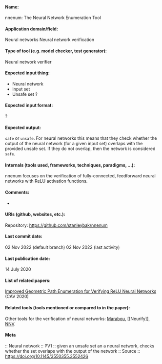 #### Name:
nnenum: The Neural Network Enumeration Tool

#### Application domain/field:
Neural networks
Neural network verification

#### Type of tool (e.g. model checker, test generator):
Neural network verifier

#### Expected input thing:
- Neural network
- Input set
- Unsafe set
?

#### Expected input format:
?

#### Expected output:
`safe` or `unsafe`. 
For neural networks this means that they check whether the output of the neural network (for a given input set) overlaps with the provided unsafe set. If they do not overlap, then the network is considered `safe`.

#### Internals (tools used, frameworks, techniques, paradigms, ...):
nnenum focuses on the verification of fully-connected, feedforward neural networks with ReLU activation functions.

#### Comments:
-

#### URIs (github, websites, etc.):
Repository: https://github.com/stanleybak/nnenum

#### Last commit date:
02 Nov 2022 (default branch)
02 Nov 2022 (last activity)

#### Last publication date:
14 July 2020

#### List of related papers:
[Improved Geometric Path Enumeration for Verifying ReLU Neural Networks](https://doi.org/10.1007/978-3-030-53288-8_4) (CAV 2020)

#### Related tools (tools mentioned or compared to in the paper):
Other tools for the verification of neural networks: [Marabou](Marabou.md), [[Neurify]], [NNV](NNV.md).

#### Meta
:: Neural network
:: PV1 :: given an unsafe set an a neural network, checks whether the set overlaps with the output of the network
:: Source :: https://doi.org/10.1145/3550355.3552426
